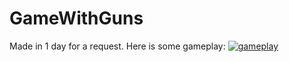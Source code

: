 # GameWithGuns
Made in 1 day for a request.
Here is some gameplay:
[![gameplay](https://img.youtube.com/vi/Xee6uRj_OOY/maxresdefault.jpg)](https://youtu.be/Xee6uRj_OOY)
